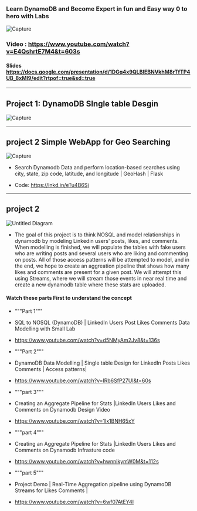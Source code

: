 
### Learn DynamoDB and Become Expert in fun and Easy way 0 to hero with Labs  


![Capture](https://user-images.githubusercontent.com/39345855/191783401-e9e939e8-5475-456a-bc14-0bf1ed834bdd.PNG)

###  Video : https://www.youtube.com/watch?v=E4QshrtE7M4&t=603s

#### Slides https://docs.google.com/presentation/d/1DGq4x9QLBIEBNVkhM8rTfTP4UB_8xMl9/edit?rtpof=true&sd=true

------------------------------------------------------
## Project 1: DynamoDB SIngle table Desgin 

![Capture](https://user-images.githubusercontent.com/39345855/194724598-9145b3af-8ac1-4751-8d71-9e92a76709cb.PNG)

------------------------------------------------------


## project 2 Simple WebApp for Geo Searching 
![Capture](https://user-images.githubusercontent.com/39345855/194643735-00a3b32d-9d1e-47e0-aaff-df29ed3f44e4.PNG)


* Search Dynamodb Data and perform location-based searches using city, state, zip code, latitude, and longitude | GeoHash | Flask 

* Code: https://lnkd.in/eTu4B6Sj



------------------------------------------------------
## project 2

![Untitled Diagram](https://user-images.githubusercontent.com/39345855/193470095-e60e8ee2-3c3e-4dae-b626-b78b52d14103.jpg)

* The goal of this project is to think NOSQL and model relationships in dynamodb by modeling Linkedin users' posts, likes, and comments. When modelling  is finished, we will populate the tables with fake users who are writing posts and several users who are liking and commenting on posts. All of those access patterns will be attempted to model, and in the end, we hope to create an aggreation pipeline that shows how many likes and comments are present for a given post. We will attempt this using Streams, where we will stream those events in near real time and create a new dynamodb table where these stats are uploaded.

#### Watch these parts First to understand the concept 

* """Part 1"""
* SQL to NOSQL (DynamoDB) | LinkedIn Users Post Likes Comments Data Modelling with Small Lab
* https://www.youtube.com/watch?v=d5NMyAm2Jv8&t=136s




* """Part 2"""
* DynamoDB Data Modelling | Single table Design for LinkedIn Posts Likes Comments | Access patterns|
* https://www.youtube.com/watch?v=lRb6SfP27UI&t=60s



* """part 3"""
* Creating an Aggregate Pipeline for Stats |LinkedIn Users Likes and Comments on Dynamodb Design Video
*  https://www.youtube.com/watch?v=1lx1BNH65xY


*  """part 4"""
*  Creating an Aggregate Pipeline for Stats |LinkedIn Users Likes and Comments on Dynamodb Infrasture code
* https://www.youtube.com/watch?v=hwnnikymW0M&t=112s


*  """part 5"""
*  Project Demo | Real-Time Aggregation pipeline using DynamoDB Streams for Likes Comments |
* https://www.youtube.com/watch?v=6wf07AtEY4I



